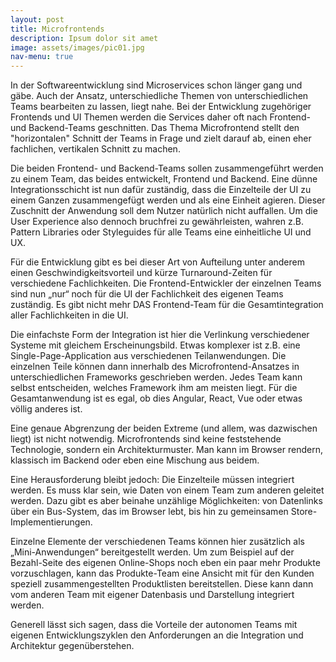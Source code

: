 ```yaml
---
layout: post
title: Microfrontends
description: Ipsum dolor sit amet
image: assets/images/pic01.jpg
nav-menu: true
---
```


In der Softwareentwicklung sind Microservices schon länger gang und gäbe. Auch der Ansatz, unterschiedliche Themen von
unterschiedlichen Teams bearbeiten zu lassen, liegt nahe. Bei der Entwicklung zugehöriger Frontends und UI Themen werden
die Services daher oft nach Frontend- und Backend-Teams geschnitten. Das Thema Microfrontend stellt den "horizontalen"
Schnitt der Teams in Frage und zielt darauf ab, einen eher fachlichen, vertikalen Schnitt zu machen.

Die beiden Frontend- und Backend-Teams sollen zusammengeführt werden zu einem Team, das beides entwickelt, Frontend und
Backend. Eine dünne Integrationsschicht ist nun dafür zuständig, dass die Einzelteile der UI zu einem Ganzen
zusammengefügt werden und als eine Einheit agieren. Dieser Zuschnitt der Anwendung soll dem Nutzer natürlich nicht
auffallen. Um die User Experience also dennoch bruchfrei zu gewährleisten, wahren z.B. Pattern Libraries oder
Styleguides für alle Teams eine einheitliche UI und UX.

Für die Entwicklung gibt es bei dieser Art von Aufteilung unter anderem einen Geschwindigkeitsvorteil und kürze
Turnaround-Zeiten für verschiedene Fachlichkeiten. Die Frontend-Entwickler der einzelnen Teams sind nun „nur“ noch für
die UI der Fachlichkeit des eigenen Teams zuständig. Es gibt nicht mehr DAS Frontend-Team für die Gesamtintegration
aller Fachlichkeiten in die UI.

Die einfachste Form der Integration ist hier die Verlinkung verschiedener Systeme mit gleichem Erscheinungsbild.
Etwas komplexer ist z.B. eine Single-Page-Application aus verschiedenen Teilanwendungen. Die einzelnen Teile können
dann innerhalb des Microfrontend-Ansatzes in unterschiedlichen Frameworks geschrieben werden. Jedes Team kann selbst
entscheiden, welches Framework ihm am meisten liegt. Für die Gesamtanwendung ist es egal, ob dies Angular, React, Vue
oder etwas völlig anderes ist.

Eine genaue Abgrenzung der beiden Extreme (und allem, was dazwischen liegt) ist nicht notwendig. Microfrontends sind
keine feststehende Technologie, sondern ein Architekturmuster. Man kann im Browser rendern, klassisch im Backend oder
eben eine Mischung aus beidem.

Eine Herausforderung bleibt jedoch: Die Einzelteile müssen integriert werden. Es muss klar sein, wie Daten von einem
Team zum anderen geleitet werden. Dazu gibt es aber beinahe unzählige Möglichkeiten: von Datenlinks über ein Bus-System,
das im Browser lebt, bis hin zu gemeinsamen Store-Implementierungen.

Einzelne Elemente der verschiedenen Teams können hier zusätzlich als „Mini-Anwendungen“ bereitgestellt werden. Um zum
Beispiel auf der Bezahl-Seite des eigenen Online-Shops noch eben ein paar mehr Produkte vorzuschlagen, kann das
Produkte-Team eine Ansicht mit für den Kunden speziell zusammengestellten Produktlisten bereitstellen. Diese kann dann
vom anderen Team mit eigener Datenbasis und Darstellung integriert werden.

Generell lässt sich sagen, dass die Vorteile der autonomen Teams mit eigenen Entwicklungszyklen den Anforderungen an
die Integration und Architektur gegenüberstehen.

